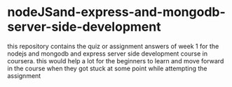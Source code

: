 # nodeJSand-express-and-mongodb-server-side-development
this repository contains the quiz or assignment answers of week 1 for the nodejs and mongodb and express server side development course in coursera.
this would help a lot for the beginners to learn and move forward in the course when they got stuck at some point while attempting the assignment

